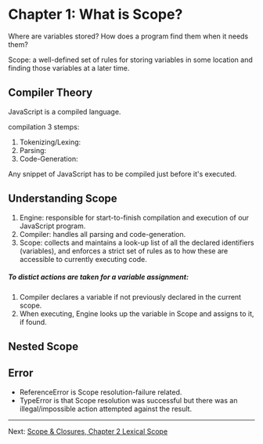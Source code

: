 # Chapter 1: What is Scope?

Where are variables stored?
How does a program find them when it needs them?

Scope: a well-defined set of rules for storing variables in some location and finding those variables at a later time.

## Compiler Theory

JavaScript is a compiled language.

compilation 3 stemps:

1. Tokenizing/Lexing:
2. Parsing:
3. Code-Generation:

Any snippet of JavaScript has to be compiled just before it's executed.

## Understanding Scope

1. Engine: responsible for start-to-finish compilation and execution of our JavaScript program.
2. Compiler: handles all parsing and code-generation.
3. Scope: collects and maintains a look-up list of all the declared identifiers (variables), and enforces a strict set of rules as to how these are accessible to currently executing code.

##### To distict actions are taken for a variable assignment:
1. Compiler declares a variable if not previously declared in the current scope.
2. When executing, Engine looks up the variable in Scope and assigns to it, if found.

## Nested Scope

## Error

* ReferenceError is Scope resolution-failure related.
* TypeError is that Scope resolution was successful but there was an illegal/impossible action attempted against the result.

---
Next: [Scope & Closures, Chapter 2 Lexical Scope](chapter2.md)
